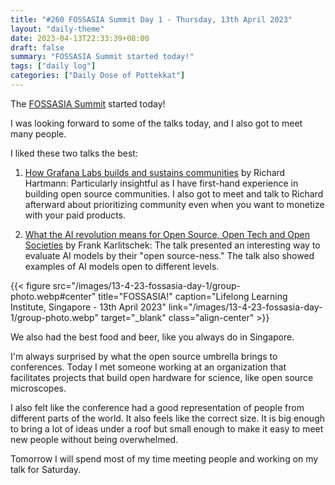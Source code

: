 ```yaml
---
title: "#260 FOSSASIA Summit Day 1 - Thursday, 13th April 2023"
layout: "daily-theme"
date: 2023-04-13T22:33:39+08:00
draft: false
summary: "FOSSASIA Summit started today!"
tags: ["daily log"]
categories: ["Daily Dose of Pottekkat"]
---
```


The [FOSSASIA Summit](https://eventyay.com/e/7cfe0771) started today!

I was looking forward to some of the talks today, and I also got to meet many people.

I liked these two talks the best:

1. [How Grafana Labs builds and sustains communities](https://eventyay.com/e/7cfe0771/session/8058) by Richard Hartmann: Particularly insightful as I have first-hand experience in building open source communities. I also got to meet and talk to Richard afterward about prioritizing community even when you want to monetize with your paid products.

2. [What the AI revolution means for Open Source, Open Tech and Open Societies](https://eventyay.com/e/7cfe0771/session/8196) by Frank Karlitschek: The talk presented an interesting way to evaluate AI models by their "open source-ness." The talk also showed examples of AI models open to different levels.

{{< figure src="/images/13-4-23-fossasia-day-1/group-photo.webp#center" title="FOSSASIA!" caption="Lifelong Learning Institute, Singapore - 13th April 2023" link="/images/13-4-23-fossasia-day-1/group-photo.webp" target="_blank" class="align-center" >}}

We also had the best food and beer, like you always do in Singapore.

I'm always surprised by what the open source umbrella brings to conferences. Today I met someone working at an organization that facilitates projects that build open hardware for science, like open source microscopes.

I also felt like the conference had a good representation of people from different parts of the world. It also feels like the correct size. It is big enough to bring a lot of ideas under a roof but small enough to make it easy to meet new people without being overwhelmed.

Tomorrow I will spend most of my time meeting people and working on my talk for Saturday.
